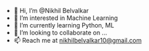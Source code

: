 - 👋 Hi, I’m @Nikhil Belvalkar
- 👀 I’m interested in Machine Learning
- 🌱 I’m currently learning Python, ML
- 💞️ I’m looking to collaborate on ...
- 📫 Reach me at nikhilbelvalkar10@gmail.com

<!---
Nikhil314159/Nikhil314159 is a ✨ special ✨ repository because its `README.md` (this file) appears on your GitHub profile.
You can click the Preview link to take a look at your changes.
--->

